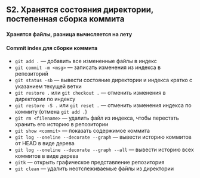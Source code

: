 ## S2. Хранятся состояния директории, постепенная сборка коммита
#### Хранятся файлы, разница вычисляется на лету
#### Commit index для сборки коммита
 - `git add .` — добавить все измененные файлы в индекс
 - `git commit -m <msg>` — записать изменения из индекса в репозиторий
 - `git status -sb` — вывести состояние директории и индекса кратко с указанием текущей ветки
 - `git restore .` или `git checkout .` — отменить изменения в директории по индексу
 - `git restore -S .` или `git reset .` — отменить изменения индекса по коммиту (отмена `git add .`)
 - `git rm <filename>` — удалить файл из индекса, чтобы перестать хранить его историю в репозитории
 - `git show <commit>` — показать содержимое коммита
 - `git log --oneline --decorate --graph` — вывести историю коммитов от HEAD в виде дерева
 - `git log --oneline --decorate --graph --all` — вывести историю всех коммитов в виде дерева
 - `gitk` — открыть графическое представление репозитория
 -  `git clean` — удалить неотслеживаемые файлы из директории

